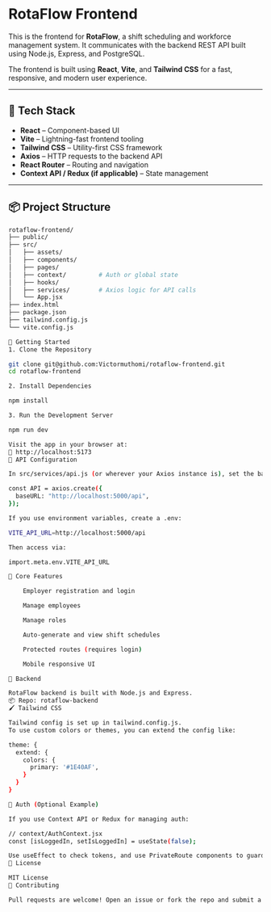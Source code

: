 # RotaFlow Frontend

This is the frontend for **RotaFlow**, a shift scheduling and workforce management system. It communicates with the backend REST API built using Node.js, Express, and PostgreSQL.

The frontend is built using **React**, **Vite**, and **Tailwind CSS** for a fast, responsive, and modern user experience.

---

## 🧰 Tech Stack

- **React** – Component-based UI
- **Vite** – Lightning-fast frontend tooling
- **Tailwind CSS** – Utility-first CSS framework
- **Axios** – HTTP requests to the backend API
- **React Router** – Routing and navigation
- **Context API / Redux (if applicable)** – State management

---

## 📦 Project Structure

```bash
rotaflow-frontend/
├── public/
├── src/
│   ├── assets/
│   ├── components/
│   ├── pages/
│   ├── context/         # Auth or global state
│   ├── hooks/
│   ├── services/        # Axios logic for API calls
│   └── App.jsx
├── index.html
├── package.json
├── tailwind.config.js
└── vite.config.js

🚀 Getting Started
1. Clone the Repository

git clone git@github.com:Victormuthomi/rotaflow-frontend.git
cd rotaflow-frontend

2. Install Dependencies

npm install

3. Run the Development Server

npm run dev

Visit the app in your browser at:
📍 http://localhost:5173
🔌 API Configuration

In src/services/api.js (or wherever your Axios instance is), set the base URL:

const API = axios.create({
  baseURL: "http://localhost:5000/api",
});

If you use environment variables, create a .env:

VITE_API_URL=http://localhost:5000/api

Then access via:

import.meta.env.VITE_API_URL

🧠 Core Features

    Employer registration and login

    Manage employees

    Manage roles

    Auto-generate and view shift schedules

    Protected routes (requires login)

    Mobile responsive UI

🔗 Backend

RotaFlow backend is built with Node.js and Express.
📦 Repo: rotaflow-backend
🖌️ Tailwind CSS

Tailwind config is set up in tailwind.config.js.
To use custom colors or themes, you can extend the config like:

theme: {
  extend: {
    colors: {
      primary: '#1E40AF',
    }
  }
}

🔐 Auth (Optional Example)

If you use Context API or Redux for managing auth:

// context/AuthContext.jsx
const [isLoggedIn, setIsLoggedIn] = useState(false);

Use useEffect to check tokens, and use PrivateRoute components to guard protected routes.
📄 License

MIT License
🙌 Contributing

Pull requests are welcome! Open an issue or fork the repo and submit a PR.
```

